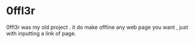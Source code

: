 # 0ffl3r
0ffl3r was my old project . it do make offline any web page you want , just with inputting a link of page.
